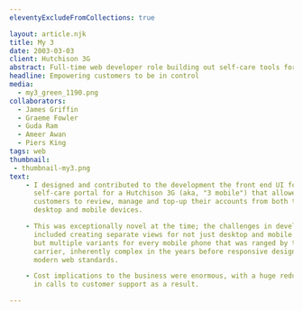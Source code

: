 ```yaml
---
eleventyExcludeFromCollections: true

layout: article.njk
title: My 3
date: 2003-03-03
client: Hutchison 3G
abstract: Full-time web developer role building out self-care tools for the UK's first 3G carrier.
headline: Empowering customers to be in control 
media: 
  - my3_green_1190.png
collaborators: 
  - James Griffin
  - Graeme Fowler
  - Guda Ram
  - Ameer Awan
  - Piers King
tags: web
thumbnail:
 - thumbnail-my3.png
text:
    - I designed and contributed to the development the front end UI for a 
      self-care portal for a Hutchison 3G (aka, "3 mobile") that allowed 
      customers to review, manage and top-up their accounts from both their 
      desktop and mobile devices.

    - This was exceptionally novel at the time; the challenges in development 
      included creating separate views for not just desktop and mobile users, 
      but multiple variants for every mobile phone that was ranged by the 
      carrier, inherently complex in the years before responsive design and
      modern web standards.

    - Cost implications to the business were enormous, with a huge reduction 
      in calls to customer support as a result.

---
```

